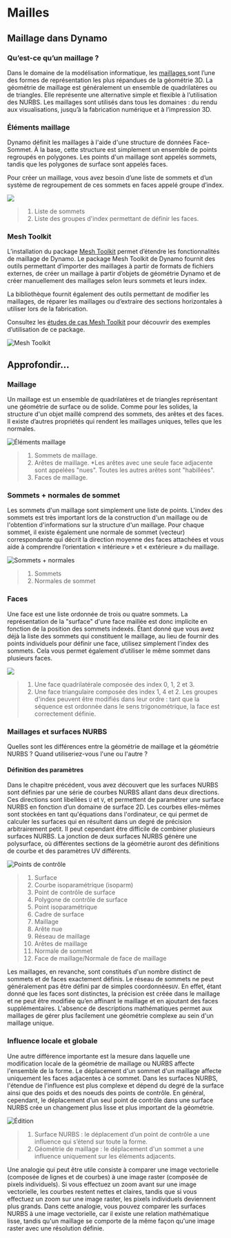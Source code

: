 # Mailles

## Maillage dans Dynamo

### Qu’est-ce qu’un maillage ?

Dans le domaine de la modélisation informatique, les [maillages ](7-meshes.md#mesh)sont l’une des formes de représentation les plus répandues de la géométrie 3D. La géométrie de maillage est généralement un ensemble de quadrilatères ou de triangles. Elle représente une alternative simple et flexible à l’utilisation des NURBS. Les maillages sont utilisés dans tous les domaines : du rendu aux visualisations, jusqu’à la fabrication numérique et à l’impression 3D.

### Éléments maillage

Dynamo définit les maillages à l'aide d'une structure de données Face-Sommet. À la base, cette structure est simplement un ensemble de points regroupés en polygones. Les points d'un maillage sont appelés sommets, tandis que les polygones de surface sont appelés faces.

Pour créer un maillage, vous avez besoin d’une liste de sommets et d’un système de regroupement de ces sommets en faces appelé groupe d’index.

![](../images/5-2/7/meshes-meshelements.jpg)

> 1. Liste de sommets
> 2. Liste des groupes d'index permettant de définir les faces.

### Mesh Toolkit

L’installation du package [Mesh Toolkit](https://github.com/DynamoDS/Dynamo/wiki/Dynamo-Mesh-Toolkit) permet d’étendre les fonctionnalités de maillage de Dynamo. Le package Mesh Toolkit de Dynamo fournit des outils permettant d’importer des maillages à partir de formats de fichiers externes, de créer un maillage à partir d’objets de géométrie Dynamo et de créer manuellement des maillages selon leurs sommets et leurs index.

La bibliothèque fournit également des outils permettant de modifier les maillages, de réparer les maillages ou d’extraire des sections horizontales à utiliser lors de la fabrication.

Consultez les [études de cas Mesh Toolkit](https://github.com/DynamoDS/Dynamo/wiki/Dynamo-Mesh-Toolkit#nodes) pour découvrir des exemples d’utilisation de ce package.

![Mesh Toolkit](../images/5-2/7/meshes-meshtoolkitstandfordbunny.jpg)

## Approfondir…

### Maillage

Un maillage est un ensemble de quadrilatères et de triangles représentant une géométrie de surface ou de solide. Comme pour les solides, la structure d'un objet maillé comprend des sommets, des arêtes et des faces. Il existe d’autres propriétés qui rendent les maillages uniques, telles que les normales.

![Éléments maillage](../images/5-2/7/MeshElements2.jpg)

> 1. Sommets de maillage.
> 2. Arêtes de maillage. *Les arêtes avec une seule face adjacente sont appelées "nues". Toutes les autres arêtes sont "habillées".
> 3. Faces de maillage.

### Sommets + normales de sommet

Les sommets d'un maillage sont simplement une liste de points. L'index des sommets est très important lors de la construction d'un maillage ou de l'obtention d'informations sur la structure d'un maillage. Pour chaque sommet, il existe également une normale de sommet (vecteur) correspondante qui décrit la direction moyenne des faces attachées et vous aide à comprendre l’orientation « intérieure » et « extérieure » du maillage.

![Sommets + normales](../images/5-2/7/vertexNormals.jpg)

> 1. Sommets
> 2. Normales de sommet

### Faces

Une face est une liste ordonnée de trois ou quatre sommets. La représentation de la "surface" d'une face maillée est donc implicite en fonction de la position des sommets indexés. Étant donné que vous avez déjà la liste des sommets qui constituent le maillage, au lieu de fournir des points individuels pour définir une face, utilisez simplement l'index des sommets. Cela vous permet également d’utiliser le même sommet dans plusieurs faces.

![](../images/5-2/7/meshFaces.jpg)

> 1. Une face quadrilatérale composée des index 0, 1, 2 et 3.
> 2. Une face triangulaire composée des index 1, 4 et 2\. Les groupes d'index peuvent être modifiés dans leur ordre : tant que la séquence est ordonnée dans le sens trigonométrique, la face est correctement définie.

### Maillages et surfaces NURBS

Quelles sont les différences entre la géométrie de maillage et la géométrie NURBS ? Quand utiliseriez-vous l'une ou l'autre ?

#### Définition des paramètres

Dans le chapitre précédent, vous avez découvert que les surfaces NURBS sont définies par une série de courbes NURBS allant dans deux directions. Ces directions sont libellées `U` et `V`, et permettent de paramétrer une surface NURBS en fonction d’un domaine de surface 2D. Les courbes elles-mêmes sont stockées en tant qu'équations dans l'ordinateur, ce qui permet de calculer les surfaces qui en résultent dans un degré de précision arbitrairement petit. Il peut cependant être difficile de combiner plusieurs surfaces NURBS. La jonction de deux surfaces NURBS génère une polysurface, où différentes sections de la géométrie auront des définitions de courbe et des paramètres UV différents.

![Points de contrôle](../images/5-2/7/NURBSvsMESH-01.jpg)

> 1. Surface
> 2. Courbe isoparamétrique (isoparm)
> 3. Point de contrôle de surface
> 4. Polygone de contrôle de surface
> 5. Point isoparamétrique
> 6. Cadre de surface
> 7. Maillage
> 8. Arête nue
> 9. Réseau de maillage
> 10. Arêtes de maillage
> 11. Normale de sommet
> 12. Face de maillage/Normale de face de maillage

Les maillages, en revanche, sont constitués d'un nombre distinct de sommets et de faces exactement définis. Le réseau de sommets ne peut généralement pas être défini par de simples coordonnées`UV`. En effet, étant donné que les faces sont distinctes, la précision est créée dans le maillage et ne peut être modifiée qu’en affinant le maillage et en ajoutant des faces supplémentaires. L'absence de descriptions mathématiques permet aux maillages de gérer plus facilement une géométrie complexe au sein d'un maillage unique.

### Influence locale et globale

Une autre différence importante est la mesure dans laquelle une modification locale de la géométrie de maillage ou NURBS affecte l'ensemble de la forme. Le déplacement d'un sommet d'un maillage affecte uniquement les faces adjacentes à ce sommet. Dans les surfaces NURBS, l'étendue de l'influence est plus complexe et dépend du degré de la surface ainsi que des poids et des noeuds des points de contrôle. En général, cependant, le déplacement d’un seul point de contrôle dans une surface NURBS crée un changement plus lisse et plus important de la géométrie.

![Édition](../images/5-2/7/NURBSvsMESH-02.jpg)

> 1. Surface NURBS : le déplacement d’un point de contrôle a une influence qui s’étend sur toute la forme.
> 2. Géométrie de maillage : le déplacement d'un sommet a une influence uniquement sur les éléments adjacents.

Une analogie qui peut être utile consiste à comparer une image vectorielle (composée de lignes et de courbes) à une image raster (composée de pixels individuels). Si vous effectuez un zoom avant sur une image vectorielle, les courbes restent nettes et claires, tandis que si vous effectuez un zoom sur une image raster, les pixels individuels deviennent plus grands. Dans cette analogie, vous pouvez comparer les surfaces NURBS à une image vectorielle, car il existe une relation mathématique lisse, tandis qu'un maillage se comporte de la même façon qu'une image raster avec une résolution définie.

##
